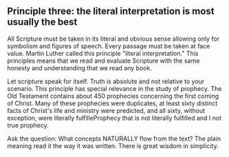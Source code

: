 ## Principle three: the literal interpretation is most usually the best

All Scripture must be taken in its literal and obvious sense allowing only for symbolism and figures of speech. Every passage must be taken at face value. Martin Luther called this principle "literal interpretation." This principles means that we read and evaluate Scripture with the same honesty and understanding that we read any book.

Let scripture speak for itself. Truth is absolute and not relative to your scenario. This principle has special relevance in the study of prophecy. The Old Testament contains about 450 prophecies concerning the first coming of Christ. Many of these prophecies were duplicates, at least sixty distinct facts of Christ's life and ministry were predicted, and all sixty, without exception, were literally fulfilleProphecy that is not literally fulfilled and I not true prophecy.

Ask the question: What concepts NATURALLY flow from the text? The plain meaning read it the way it was written. There is great wisdom in simplicity.

